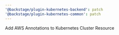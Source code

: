 ```yaml
---
'@backstage/plugin-kubernetes-backend': patch
'@backstage/plugin-kubernetes-common': patch
---
```


Add AWS Annotations to Kubernetes Cluster Resource
